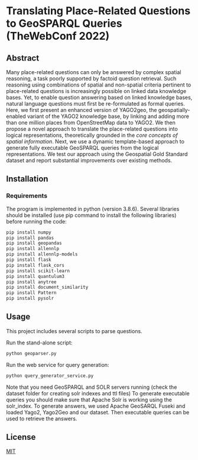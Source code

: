 # Translating Place-Related Questions to GeoSPARQL Queries (TheWebConf 2022)

## Abstract
Many place-related questions can only be answered by complex spatial reasoning, a task poorly supported by factoid question retrieval. Such reasoning using combinations of spatial and non-spatial criteria pertinent to place-related questions is increasingly possible on linked data knowledge bases. Yet, to enable question answering based on linked knowledge bases, natural language questions must first be re-formulated as formal queries. Here, we first present an enhanced version of YAGO2geo, the geospatially-enabled variant of the YAGO2 knowledge base, by linking and adding more than one million places from OpenStreetMap data to YAGO2. We then propose a novel approach to translate the place-related questions into logical representations, theoretically grounded in the _core concepts of spatial information_. Next, we use a dynamic template-based approach to generate fully executable GeoSPARQL queries from the logical representations. We test our approach using the Geospatial Gold Standard dataset and report substantial improvements over existing methods.

## Installation

### Requirements

The program is implemented in python (version 3.8.6). Several libraries should be installed (use pip command to install
the following libraries) before running the code:

```bash
pip install numpy
pip install pandas
pip install geopandas
pip install allennlp
pip install allennlp-models
pip install flask
pip install flask_cors
pip install scikit-learn
pip install quantulum3
pip install anytree
pip install document_similarity
pip install Pattern
pip install pysolr
```

## Usage

This project includes several scripts to parse questions.

Run the stand-alone script:

```python
python geoparser.py
```

Run the web service for query generation:

```python
python query_generator_service.py
```

Note that you need GeoSPARQL and SOLR servers running (check the dataset folder for creating solr indexes and ttl files)
To generate executable queries you should make sure that Apache Solr is working using the solr_index.
To generate answers, we used Apache GeoSARQL Fuseki and loaded Yago2, Yago2Geo and our dataset. Then executable queries can be used to retrieve the answers.
## License

[MIT](https://opensource.org/licenses/MIT)
